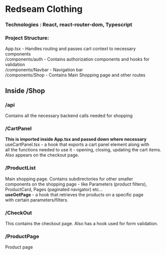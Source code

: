 # Redseam Clothing


### Technologies : React, react-router-dom, Typescript




### Project Structure:

App.tsx - Handles routing and passes cart context to necessary components  
/components/auth - Contains authorization components and hooks for validation  
/components/Navbar - Navigation bar   
/components/Shop - Contains Main Shopping page and other routes  

## Inside /Shop

### /api 
Contains all the necessary backend calls needed for shopping

### /CartPanel 
<b>This is imported inside App.tsx and passed down where necessary</b>  
useCartPanel.tsx - a hook that exports a cart panel element along with    
all the functions needed to use it - opening, closing, updating the cart items. Also appears on the checkout page.

### /ProductList
Main shopping page. Contains subdirectories for other smaller  
components on the shopping page - like Parameters (product filters),  
ProductCard, Pages (paginated navigator) etc...  
<b>useGetPage</b> - a hook that retrieves the products on a specific page  
with certain parameters/filters.
### /CheckOut
This contains the checkout page. Also has a hook used for form validation.

### /ProductPage
Product page 


